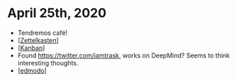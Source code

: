 # April 25th, 2020
- Tendremos café!
- [[Zettelkasten]]
- [[Kanban]]
- Found https://twitter.com/iamtrask, works on DeepMind? Seems to think interesting thoughts.
- [[edmodo]]

[//begin]: # "Autogenerated link references for markdown compatibility"
[Zettelkasten]: ../zettelkasten "Zettelkasten"
[Kanban]: ../kanban "Kanban"
[edmodo]: ../edmodo "Edmodo"
[//end]: # "Autogenerated link references"